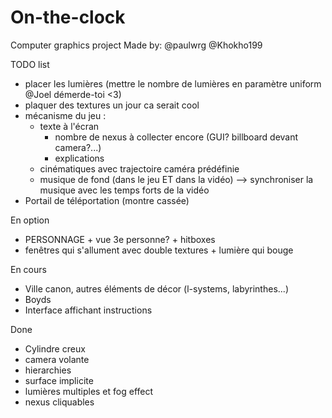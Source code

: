 # On-the-clock
Computer graphics project
Made by:
@paulwrg
@Khokho199

TODO list
 - placer les lumières (mettre le nombre de lumières en paramètre uniform @Joel démerde-toi <3)
 - plaquer des textures un jour ca serait cool
 - mécanisme du jeu :
    - texte à l'écran
        - nombre de nexus à collecter encore (GUI? billboard devant camera?...)
        - explications
    - cinématiques avec trajectoire caméra prédéfinie
    - musique de fond (dans le jeu ET dans la vidéo) --> synchroniser la musique avec les temps forts de la vidéo
 - Portail de téléportation (montre cassée)

En option
 - PERSONNAGE + vue 3e personne? + hitboxes
 - fenêtres qui s'allument avec double textures + lumière qui bouge

En cours
 - Ville canon, autres éléments de décor (l-systems, labyrinthes...)
 - Boyds
 - Interface affichant instructions

Done
 - Cylindre creux
 - camera volante
 - hierarchies
 - surface implicite
 - lumières multiples et fog effect
 - nexus cliquables